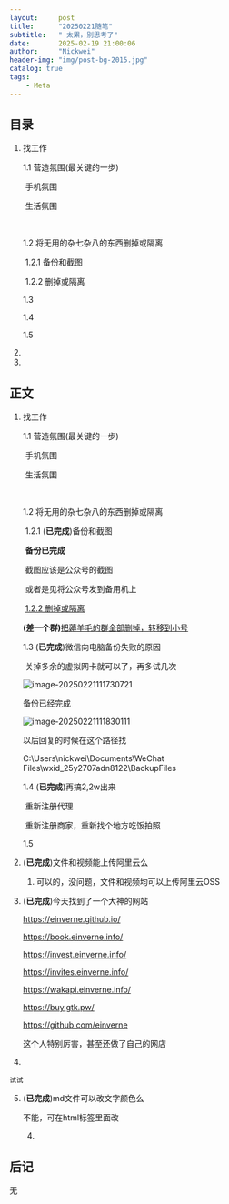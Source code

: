 ```yaml
---
layout:     post
title:      "20250221随笔"
subtitle:   " 太累，别思考了"
date:       2025-02-19 21:00:06
author:     "Nickwei"
header-img: "img/post-bg-2015.jpg"
catalog: true
tags:
    - Meta
---
```


## 目录


1. 找工作

   1.1 营造氛围(最关键的一步)

   ​	手机氛围

   ​	生活氛围

   ​	

   1.2 将无用的杂七杂八的东西删掉或隔离

   ​	1.2.1 备份和截图

   ​	1.2.2 删掉或隔离

   

   1.3 

   1.4 

   1.5 

2. 

3. 


## 正文

1. 找工作

    1.1 营造氛围(最关键的一步)

    ​	手机氛围

    ​	生活氛围

    ​	

    1.2 将无用的杂七杂八的东西删掉或隔离

    ​	1.2.1  (**已完成**)备份和截图

    ​		**备份已完成**

    ​		截图应该是公众号的截图

    ​		或者是见将公众号发到备用机上

    

    ​	<u>1.2.2 删掉或隔离</u>

    ​		**(差一个群)**<u>把薅羊毛的群全部删掉，转移到小号</u>

    

    1.3  (**已完成**)微信向电脑备份失败的原因

    ​	关掉多余的虚拟网卡就可以了，再多试几次

    ![image-20250221111730721](https://typora2007.oss-cn-beijing.aliyuncs.com/image_for_typora/image-20250221111730721.png)

    

    备份已经完成

    ![image-20250221111830111](https://typora2007.oss-cn-beijing.aliyuncs.com/image_for_typora/image-20250221111830111.png)

    

    以后回复的时候在这个路径找

    C:\Users\nickwei\Documents\WeChat Files\wxid_25y2707adn8122\BackupFiles

    

    

    1.4 (**已完成**)再搞2,2w出来

    ​			重新注册代理

    ​			重新注册商家，重新找个地方吃饭拍照

    

    1.5 

    

2. (**已完成**)文件和视频能上传阿里云么

    1. 可以的，没问题，文件和视频均可以上传阿里云OSS

3. (**已完成**)今天找到了一个大神的网站

    https://einverne.github.io/

    https://book.einverne.info/

    https://invest.einverne.info/

    https://invites.einverne.info/

    https://wakapi.einverne.info/

    https://buy.gtk.pw/

    https://github.com/einverne

    这个人特别厉害，甚至还做了自己的网店

4. 

    试试

5. (**已完成**)md文件可以改文字颜色么

    不能，可在html标签里面改

    

    

    

    4.

    

    


## 后记

无